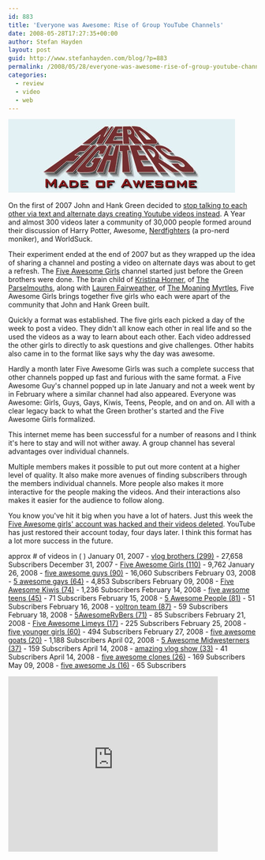 ```yaml
---
id: 883
title: 'Everyone was Awesome: Rise of Group YouTube Channels'
date: 2008-05-28T17:27:35+00:00
author: Stefan Hayden
layout: post
guid: http://www.stefanhayden.com/blog/?p=883
permalink: /2008/05/28/everyone-was-awesome-rise-of-group-youtube-channels/
categories:
  - review
  - video
  - web
---
```

<img src="/wp-content/nerdfighters.jpg" alt="" />

On the first of 2007 John and Hank Green decided to <a href="http://www.youtube.com/user/vlogbrothers">stop talking to each other via text and alternate days creating Youtube videos instead</a>. A Year and almost 300 videos later a community of 30,000 people formed around their discussion of Harry Potter, Awesome, <a href="http://nerdfighters.ning.com">Nerdfighters</a> (a pro-nerd moniker), and WorldSuck.

Their experiment ended at the end of 2007 but as they wrapped up the idea of sharing a channel and posting a video on alternate days was about to get a refresh. The <a href="http://www.youtube.com/user/fiveawesomegirls">Five Awesome Girls</a> channel started just before the Green brothers were done. The brain child of <a href="http://youtube.com/user/italktosnakes">Kristina Horner</a>, of <a href="http://www.myspace.com/theparselmouths">The Parselmouths</a>, along with <a href="http://youtube.com/user/devilishlypure">Lauren Fairweather</a>, of <a href="http://www.myspace.com/themoaningmyrtles">The Moaning Myrtles</a>, Five Awesome Girls brings together five girls who each were apart of the community that John and Hank Green built.

Quickly a format was established. The five girls each picked a day of the week to post a video. They didn't all know each other in real life and so the used the videos as a way to learn about each other. Each video addressed the other girls to directly to ask questions and give challenges. Other habits also came in to the format like says why the day was awesome.

Hardly a month later Five Awesome Girls was such a complete success that other channels popped up fast and furious with the same format. a Five Awesome Guy's channel popped up in late January and not a week went by in February where a similar channel had also appeared. Everyone was Awesome: Girls, Guys, Gays, Kiwis, Teens, People, and on and on. All with a clear legacy back to what the Green brother's started and the Five Awesome Girls formalized.

This internet meme has been successful for a number of reasons and I think it's here to stay and will not wither away. A group channel has several advantages over individual channels.

Multiple members makes it possible to put out more content at a higher level of quality. It also make more avenues of finding subscribers through the members individual channels. More people also makes it more interactive for the people making the videos. And their interactions also makes it easier for the audience to follow along.

You know you've hit it big when you have a lot of haters. Just this week the <a href="http://youtube.com/watch?v=A-T9IpsEyIs">Five Awesome girls' account was hacked and their videos deleted</a>. YouTube has just restored their account today, four days later. I think this format has a lot more success in the future.

approx # of videos in ( )
January 01, 2007 - <a href="http://www.youtube.com/user/vlogbrothers">vlog brothers (299)</a> - 27,658 Subscribers
December 31, 2007 - <a href="http://youtube.com/user/fiveawesomegirls">Five Awesome Girls (110)</a> - 9,762
January 26, 2008 - <a href="http://www.youtube.com/user/fiveawesomeguys">five awesome guys (90)</a> - 16,060 Subscribers
February 03, 2008 - <a href="http://www.youtube.com/user/5awesomegays">5 awesome gays (64)</a> - 4,853 Subscribers
February 09, 2008 - <a href="http://www.youtube.com/user/FiveAwesomeKiwis">Five Awesome Kiwis (74)</a> - 1,236 Subscribers
February 14, 2008 - <a href="http://www.youtube.com/user/fiveawsometeens">five awsome teens (45)</a> - 71 Subscribers
February 15, 2008 - <a href="http://www.youtube.com/user/5AwesomePeople">5 Awesome People (81)</a> - 51 Subscribers
February 16, 2008 - <a href="http://www.youtube.com/user/voltronteam">voltron team (87)</a> - 59 Subscribers
February 18, 2008 - <a href="http://www.youtube.com/user/5AwesomeRvBers">5AwesomeRvBers (71)</a> - 85 Subscribers
February 21, 2008 -  <a href="http://www.youtube.com/user/FiveAwesomeLimeys">Five Awesome Limeys (17)</a> - 225 Subscribers
February 25, 2008 - <a href="http://www.youtube.com/user/fiveyoungergirls">five younger girls (60)</a> - 494 Subscribers
February 27, 2008 - <a href="http://www.youtube.com/user/fiveawesomegoats">five awesome goats (20)</a> - 1,188 Subscribers
April 02, 2008 - <a href="http://www.youtube.com/user/5awesomeMWs">5 Awesome Midwesterners (37)</a> - 159 Subscribers
April 14, 2008 - <a href="http://www.youtube.com/user/amazingvlogshow">amazing vlog show (33)</a> - 41 Subscribers
April 14, 2008 - <a href="http://www.youtube.com/user/fiveawesomeclones">five awesome clones (26)</a> - 169 Subscribers
May 09, 2008 - <a href="http://www.youtube.com/user/fiveawesomeJs">five awesome Js (16)</a> - 65 Subscribers

<object width="425" height="355"><param name="movie" value="http://www.youtube.com/v/kb2RaDBOrSY&hl=en"></param><param name="wmode" value="transparent"></param><embed src="http://www.youtube.com/v/kb2RaDBOrSY&hl=en" type="application/x-shockwave-flash" wmode="transparent" width="425" height="355"></embed></object>